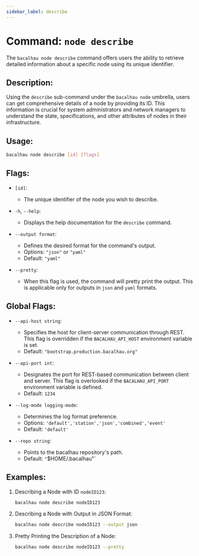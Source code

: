 ```yaml
---
sidebar_label: describe
---
```

# Command: `node describe`

The `bacalhau node describe` command offers users the ability to retrieve detailed information about a specific node using its unique identifier.

## Description:
Using the `describe` sub-command under the `bacalhau node` umbrella, users can get comprehensive details of a node by providing its ID. This information is crucial for system administrators and network managers to understand the state, specifications, and other attributes of nodes in their infrastructure.

## Usage:
```bash
bacalhau node describe [id] [flags]
```

## Flags:

- `[id]`:
  - The unique identifier of the node you wish to describe.

- `-h`, `--help`:
  - Displays the help documentation for the `describe` command.

- `--output format`:
  - Defines the desired format for the command's output.
  - Options: `"json"` or `"yaml"`
  - Default: `"yaml"`

- `--pretty`:
  - When this flag is used, the command will pretty print the output. This is applicable only for outputs in `json` and `yaml` formats.

## Global Flags:

- `--api-host string`:
  - Specifies the host for client-server communication through REST. This flag is overridden if the `BACALHAU_API_HOST` environment variable is set.
  - Default: `"bootstrap.production.bacalhau.org"`

- `--api-port int`:
  - Designates the port for REST-based communication between client and server. This flag is overlooked if the `BACALHAU_API_PORT` environment variable is defined.
  - Default: `1234`

- `--log-mode logging-mode`:
  - Determines the log format preference.
  - Options: `'default','station','json','combined','event'`
  - Default: `'default'`

- `--repo string`:
  - Points to the bacalhau repository's path.
  - Default: `"`$HOME/.bacalhau"`

## Examples:

1. Describing a Node with ID `nodeID123`:
   ```bash
   bacalhau node describe nodeID123
   ```

2. Describing a Node with Output in JSON Format:
   ```bash
   bacalhau node describe nodeID123 --output json
   ```

3. Pretty Printing the Description of a Node:
   ```bash
   bacalhau node describe nodeID123 --pretty
   ```

